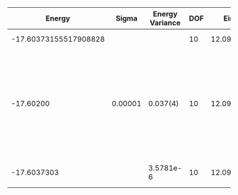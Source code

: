 | Energy                | Sigma   | Energy Variance | DOF | Einf      | Method                                                       | Reference |
|-----------------------|---------|-----------------|-----|-----------|--------------------------------------------------------------|-----------|
| -17.60373155517908828 |         |                 | 10  | 12.097875 | Exact diagonalization                                        | [code](https://github.com/varbench/methods/blob/main/scripts/Hubbard/square_16_P_5_7.74264/ed_lattice_symmetries.sh) |
| -17.60200             | 0.00001 | 0.037(4)        | 10  | 12.097875 | VMC Hidden Fermion Determinant State Ansatz (N_hidden = 10. Single hidden layer fully connected net with alpha = 64). C4 and K = 0 projections | [paper](https://www.pnas.org/doi/full/10.1073/pnas.2122059119)  |
| -17.6037303           |         | 3.5781e-6       | 10  | 12.097875 | DMRG (MaxBondDim = 7000)                                     | TODO: ask Max |
